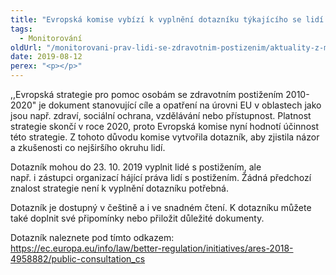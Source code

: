 ```yaml
---
title: "Evropská komise vybízí k vyplnění dotazníku týkajícího se lidí s postižením"
tags:
  - Monitorování
oldUrl: "/monitorovani-prav-lidi-se-zdravotnim-postizenim/aktuality-z-monitorovani/aktuality-z-monitorovani-2019/evropska-komise-vybizi-k-vyplneni-dotazniku-tykajiciho-se-lidi-s-postizenim/"
date: 2019-08-12
perex: "<p></p>"
---
```


<!-- imported from the old website -->

<p>,,Evropská strategie pro pomoc osobám se zdravotním postižením 2010-2020&quot; je dokument stanovující cíle a opatření na úrovni EU v oblastech jako jsou např. zdraví, sociální ochrana, vzdělávání nebo přístupnost. Platnost strategie skončí v roce 2020, proto Evropská komise nyní hodnotí účinnost této strategie. Z tohoto důvodu komise vytvořila dotazník, aby zjistila názor a zkušenosti co nejširšího okruhu lidí. </p> <p>Dotazník mohou do 23. 10. 2019 vyplnit lidé s postižením, ale např. i zástupci organizací hájící práva lidí s postižením. Žádná předchozí znalost strategie není k vyplnění dotazníku potřebná. </p> <p>Dotazník je dostupný v češtině a i ve snadném čtení. K dotazníku můžete také doplnit své připomínky nebo přiložit důležité dokumenty.</p> <p>Dotazník naleznete pod tímto odkazem: <a href="https://ec.europa.eu/info/law/better-regulation/initiatives/ares-2018-4958882/public-consultation_cs" target="_blank">https://ec.europa.eu/info/law/better-regulation/initiatives/ares-2018-4958882/public-consultation_cs</a> </p>
